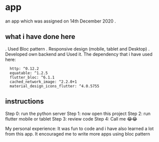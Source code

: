 # app

an app which was assigned on 14th December 2020 .

## what i have done here
. Used Bloc pattern
. Responsive design (mobile, tablet and Desktop)
. Developed own backend and Used it.
The dependency that i have used here:
```
  http: ^0.12.2
  equatable: ^1.2.5
  flutter_bloc: ^6.1.1
  cached_network_image: ^2.2.0+1
  material_design_icons_flutter: ^4.0.5755
```
## instructions
Step 0: run the python server 
Step 1: now open this project 
Step 2: run flutter mobile or tablet
Step 3: review code
Step 4: Call me 😂😂

My personal experience:
It was fun to code and i have also learned a lot from this app.
It encouraged me to write more apps using bloc pattern
